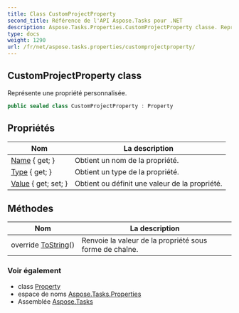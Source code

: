 ```yaml
---
title: Class CustomProjectProperty
second_title: Référence de l'API Aspose.Tasks pour .NET
description: Aspose.Tasks.Properties.CustomProjectProperty classe. Représente une propriété personnalisée.
type: docs
weight: 1290
url: /fr/net/aspose.tasks.properties/customprojectproperty/
---
```

## CustomProjectProperty class

Représente une propriété personnalisée.

```csharp
public sealed class CustomProjectProperty : Property
```

## Propriétés

| Nom | La description |
| --- | --- |
| [Name](../../aspose.tasks.properties/property/name/) { get; } | Obtient un nom de la propriété. |
| [Type](../../aspose.tasks.properties/customprojectproperty/type/) { get; } | Obtient un type de la propriété. |
| [Value](../../aspose.tasks.properties/property/value/) { get; set; } | Obtient ou définit une valeur de la propriété. |

## Méthodes

| Nom | La description |
| --- | --- |
| override [ToString](../../aspose.tasks.properties/property/tostring/)() | Renvoie la valeur de la propriété sous forme de chaîne. |

### Voir également

* class [Property](../property/)
* espace de noms [Aspose.Tasks.Properties](../../aspose.tasks.properties/)
* Assemblée [Aspose.Tasks](../../)


